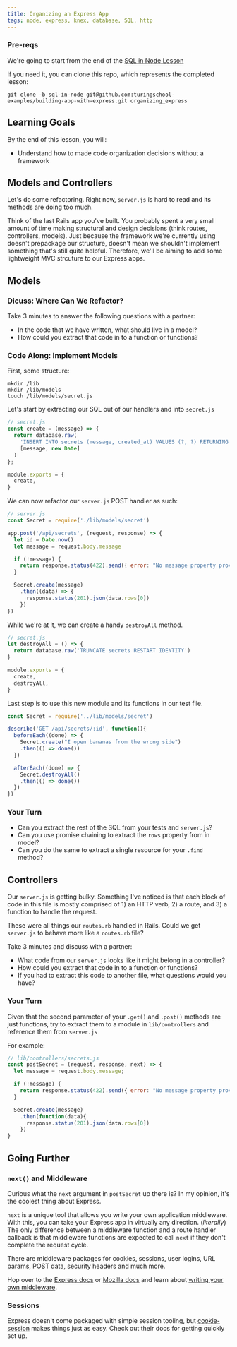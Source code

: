 ```yaml
---
title: Organizing an Express App
tags: node, express, knex, database, SQL, http
---
```


### Pre-reqs

We're going to start from the end of the [SQL in Node Lesson](http://backend.turing.io/module4/lessons/sql-in-node)

If you need it, you can clone this repo, which represents the completed lesson:

```
git clone -b sql-in-node git@github.com:turingschool-examples/building-app-with-express.git organizing_express
```

## Learning Goals

By the end of this lesson, you will:

*   Understand how to made code organization decisions without a framework

## Models and Controllers

Let's do some refactoring. Right now, `server.js` is hard to read and its methods are doing too much.

Think of the last Rails app you've built. You probably spent a very small amount of time making structural and design decisions (think routes, controllers, models). Just because the framework we're currently using doesn't prepackage our structure, doesn't mean we shouldn't implement something that's still quite helpful. Therefore, we'll be aiming to add some lightweight MVC strcuture to our Express apps.

## Models

### Dicuss: Where Can We Refactor?

Take 3 minutes to answer the following questions with a partner:

-   In the code that we have written, what should live in a model?
-   How could you extract that code in to a function or functions?

### Code Along: Implement Models

First, some structure:

```
mkdir /lib
mkdir /lib/models
touch /lib/models/secret.js
```

Let's start by extracting our SQL out of our handlers and into `secret.js`

```js
// secret.js
const create = (message) => {
  return database.raw(
    'INSERT INTO secrets (message, created_at) VALUES (?, ?) RETURNING id, message',
    [message, new Date]
  )
};

module.exports = {
  create,
}
```

We can now refactor our `server.js` POST handler as such:

```js
// server.js
const Secret = require('./lib/models/secret')

app.post('/api/secrets', (request, response) => {
  let id = Date.now()
  let message = request.body.message

  if (!message) {
    return response.status(422).send({ error: "No message property provided!"})
  }

  Secret.create(message)
    .then((data) => {
      response.status(201).json(data.rows[0])
    })
})
```

While we're at it, we can create a handy `destroyAll` method.

```js
// secret.js
let destroyAll = () => {
  return database.raw('TRUNCATE secrets RESTART IDENTITY')
}

module.exports = {
  create,
  destroyAll,
}
```

Last step is to use this new module and its functions in our test file.

```js
const Secret = require('../lib/models/secret')

describe('GET /api/secrets/:id', function(){
  beforeEach((done) => {
    Secret.create("I open bananas from the wrong side")
    .then(() => done())
  })

  afterEach((done) => {
    Secret.destroyAll()
    .then(() => done())
  })
})
```

### Your Turn

-   Can you extract the rest of the SQL from your tests and `server.js`?
-   Can you use promise chaining to extract the `rows` property from in model?
-   Can you do the same to extract a single resource for your `.find` method?

## Controllers

Our `server.js` is getting bulky. Something I've noticed is that each block of code in this file is mostly comprised of 1) an HTTP verb, 2) a route, and 3) a function to handle the request.

These were all things our `routes.rb` handled in Rails. Could we get `server.js` to behave more like a `routes.rb` file?

Take 3 minutes and discuss with a partner:

-   What code from our `server.js` looks like it might belong in a controller?
-   How could you extract that code in to a function or functions?
-   If you had to extract this code to another file, what questions would you have?

### Your Turn

Given that the second parameter of your `.get()` and `.post()` methods are just functions, try to extract them to a module in `lib/controllers` and reference them from `server.js`

For example:

```js
// lib/controllers/secrets.js
const postSecret = (request, response, next) => {
  let message = request.body.message;

  if (!message) {
    return response.status(422).send({ error: "No message property provided!"})
  }

  Secret.create(message)
    .then(function(data){
      response.status(201).json(data.rows[0])
    })
}
```

## Going Further

### `next()` and Middleware

Curious what the `next` argument in `postSecret` up there is? In my opinion, it's the coolest thing about Express.

`next` is a unique tool that allows you write your own application middleware. With this, you can take your Express app in virtually any direction. (_literally_) The only difference between a middleware function and a route handler callback is that middleware functions are expected to call `next` if they don't complete the request cycle.

There are middleware packages for cookies, sessions, user logins, URL params, POST data, security headers and much more.

Hop over to the [Express docs](https://expressjs.com/) or [Mozilla docs](https://developer.mozilla.org/en-US/docs/Learn/Server-side/Express_Nodejs/Introduction#Using_middleware) and learn about [writing your own middleware](https://expressjs.com/en/guide/writing-middleware.html).

### Sessions

Express doesn't come packaged with simple session tooling, but [cookie-session](https://github.com/expressjs/cookie-session) makes things just as easy. Check out their docs for getting quickly set up.

